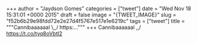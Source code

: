 
+++
author = "Jaydson Gomes"
categories = ["tweet"]
date = "Wed Nov 18 15:31:01 +0000 2015"
draft = false
image = "{TWEET_IMAGE}"
slug = "f52b6b29e98fdd72e2e27d4f5767e517e1e6219c"
tags = ["tweet"]
title = """Cannibaaaaaal &#92;,,/ https:..."""
+++
Cannibaaaaaal \,,/ https://t.co/tyq8oVbtI2
